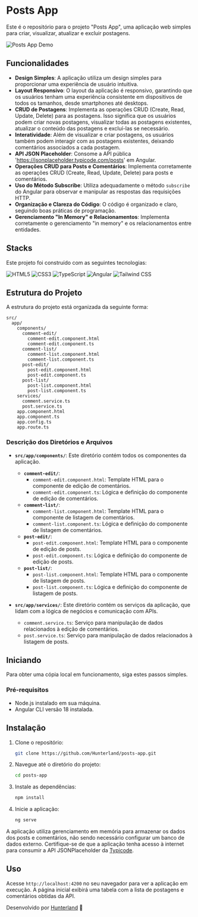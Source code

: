 
# Posts App

Este é o repositório para o projeto "Posts App", uma aplicação web simples para criar, visualizar, atualizar e excluir postagens.

![Posts App Demo](/public/Newhome.gif)

## Funcionalidades

- **Design Simples**: A aplicação utiliza um design simples para proporcionar uma experiência de usuário intuitiva.
- **Layout Responsivo**: O layout da aplicação é responsivo, garantindo que os usuários tenham uma experiência consistente em dispositivos de todos os tamanhos, desde smartphones até desktops.
- **CRUD de Postagens**: Implementa as operações CRUD (Create, Read, Update, Delete) para as postagens. Isso significa que os usuários podem criar novas postagens, visualizar todas as postagens existentes, atualizar o conteúdo das postagens e excluí-las se necessário.
- **Interatividade**: Além de visualizar e criar postagens, os usuários também podem interagir com as postagens existentes, deixando comentários associados a cada postagem.
- **API JSON Placeholder**: Consome a API pública 'https://jsonplaceholder.typicode.com/posts' em Angular.
- **Operações CRUD para Posts e Comentários**: Implementa corretamente as operações CRUD (Create, Read, Update, Delete) para posts e comentários.
- **Uso do Método Subscribe**: Utiliza adequadamente o método `subscribe` do Angular para observar e manipular as respostas das requisições HTTP.
- **Organização e Clareza do Código**: O código é organizado e claro, seguindo boas práticas de programação.
- **Gerenciamento "In Memory" e Relacionamentos**: Implementa corretamente o gerenciamento "in memory" e os relacionamentos entre entidades.

## Stacks

Este projeto foi construído com as seguintes tecnologias:

<p>
  <img src="https://img.shields.io/badge/HTML5-E34F26?style=for-the-badge&logo=html5&logoColor=white" alt="HTML5"/>
  <img src="https://img.shields.io/badge/CSS3-1572B6?style=for-the-badge&logo=css3&logoColor=white" alt="CSS3"/>
  <img src="https://img.shields.io/badge/TypeScript-3178C6?style=for-the-badge&logo=typescript&logoColor=white" alt="TypeScript"/>
  <img src="https://img.shields.io/badge/Angular-DD0031?style=for-the-badge&logo=angular&logoColor=white" alt="Angular"/>
  <img src="https://img.shields.io/badge/Tailwind_CSS-38B2AC?style=for-the-badge&logo=tailwind-css&logoColor=white" alt="Tailwind CSS"/>
</p>

## Estrutura do Projeto

A estrutura do projeto está organizada da seguinte forma:

```
src/
  app/
    components/
      comment-edit/
        comment-edit.component.html
        comment-edit.component.ts
      comment-list/
        comment-list.component.html
        comment-list.component.ts
      post-edit/
        post-edit.component.html
        post-edit.component.ts
      post-list/
        post-list.component.html
        post-list.component.ts
    services/
      comment.service.ts
      post.service.ts
    app.component.html
    app.component.ts
    app.config.ts
    app.route.ts
```

### Descrição dos Diretórios e Arquivos

- **`src/app/components/`**: Este diretório contém todos os componentes da aplicação.
  - **`comment-edit/`**:
    - `comment-edit.component.html`: Template HTML para o componente de edição de comentários.
    - `comment-edit.component.ts`: Lógica e definição do componente de edição de comentários.
  - **`comment-list/`**:
    - `comment-list.component.html`: Template HTML para o componente de listagem de comentários.
    - `comment-list.component.ts`: Lógica e definição do componente de listagem de comentários.
  - **`post-edit/`**:
    - `post-edit.component.html`: Template HTML para o componente de edição de posts.
    - `post-edit.component.ts`: Lógica e definição do componente de edição de posts.
  - **`post-list/`**:
    - `post-list.component.html`: Template HTML para o componente de listagem de posts.
    - `post-list.component.ts`: Lógica e definição do componente de listagem de posts.

- **`src/app/services/`**: Este diretório contém os serviços da aplicação, que lidam com a lógica de negócios e comunicação com APIs.
  - `comment.service.ts`: Serviço para manipulação de dados relacionados à edição de comentários.
  - `post.service.ts`: Serviço para manipulação de dados relacionados à listagem de posts.

## Iniciando

Para obter uma cópia local em funcionamento, siga estes passos simples.

### Pré-requisitos

- Node.js instalado em sua máquina.
- Angular CLI versão 18 instalada.



## Instalação

1. Clone o repositório:
   ```sh
   git clone https://github.com/Hunterland/posts-app.git
   ```
2. Navegue até o diretório do projeto:
   ```sh
   cd posts-app
   ```
3. Instale as dependências:
   ```sh
   npm install
   ```
4. Inicie a aplicação:
   ```sh
   ng serve
   ```

A aplicação utiliza gerenciamento em memória para armazenar os dados dos posts e comentários, não sendo necessário configurar um banco de dados externo. Certifique-se de que a aplicação tenha acesso à internet para consumir a API JSONPlaceholder da [Typicode](https://jsonplaceholder.typicode.com/).

## Uso

Acesse `http://localhost:4200` no seu navegador para ver a aplicação em execução. A página inicial exibirá uma tabela com a lista de postagens e comentários obtidas da API.

Desenvolvido por [Hunterland](https://linkedin.com/in/alan-barroncas) 🚀
